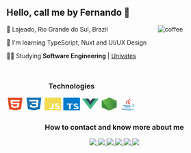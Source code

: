 ## Hello, call me by Fernando 👋

<div display="inline-block">
    <img alt="coffee" align="right" width="150" height="120" src="https://64.media.tumblr.com/tumblr_m2eie7TGjX1qg6rkio1_500.gifv">
    <p>📌 Lajeado, Rio Grande do Sul, Brazil</p>
    <p>📖 I'm learning TypeScript, Nuxt and UI/UX Design</p>
    <p>👨‍💻 Studying <strong>Software Engineering</strong> | <a href="https://www.univates.br/">Univates</a></p>
</div>

##

<div style="display: inline-block" align="center">
    <h3>Technologies</h3>
    <img alt="Nando-HTML" align="center" width="40" height="30" src="https://raw.githubusercontent.com/devicons/devicon/master/icons/html5/html5-plain.svg">
    <img alt="Nando-CSS" align="center" width="40" height="30" src="https://raw.githubusercontent.com/devicons/devicon/master/icons/css3/css3-plain.svg">
    <img alt="Nando-JS" align="center" width="40" height="30" src="https://raw.githubusercontent.com/devicons/devicon/master/icons/javascript/javascript-plain.svg">
    <img alt="Nando-TS" align="center" width="40" height="30" src="https://github.com/devicons/devicon/blob/master/icons/typescript/typescript-plain.svg">
    <img alt="Nando-Vue" align="center" width="40" height="30" src="https://github.com/devicons/devicon/blob/master/icons/vuejs/vuejs-original.svg">
    <img alt="Nando-Node" align="center" width="40" height="30" src="https://github.com/devicons/devicon/blob/master/icons/nodejs/nodejs-original.svg">
    <img alt="Nando-Java" align="center" width="40" height="30" src="https://raw.githubusercontent.com/devicons/devicon/master/icons/java/java-original.svg">
</div>

##
    
<div align="center">
    <h3>How to contact and know more about me</h3>
    <a href="https://www.linkedin.com/in/fernandofilter/" target="_blank">
        <img src="https://img.shields.io/badge/-LinkedIn-%230077B5?style=for-the-badge&logo=linkedin&logoColor=white">
    </a>
    <a href = "mailto:fernandohfilter10@gmail.com" target="_blank">
        <img src="https://img.shields.io/badge/-Gmail-%23333?style=for-the-badge&logo=gmail&logoColor=white">
    </a>
    <a href = "https://open.spotify.com/user/cowhnzq8aiuhgqeuywhshaowd?si=3e71e9c420394d17" target="_blank">
        <img src="https://img.shields.io/badge/-Spotify-1db954?style=for-the-badge&logo=spotify&logoColor=white">
    </a>
    <a href="https://instagram.com/nandofilter" target="_blank">
        <img src="https://img.shields.io/badge/-Instagram-%23E4405F?style=for-the-badge&logo=instagram&logoColor=white" target="_blank">
    </a>
    <a href="https://discordapp.com/users/664118258072420384" target="_blank">
        <img src="https://img.shields.io/badge/Discord-7289DA?style=for-the-badge&logo=discord&logoColor=white" target="_blank">
    </a> 
    <a href="https://steamcommunity.com/id/helring/" target="_blank">
        <img src="https://img.shields.io/badge/Steam-000000?style=for-the-badge&logo=steam&logoColor=white" target="_blank">
    </a>
</div>
